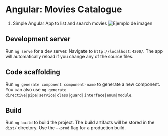 # Angular: Movies Catalogue
1. Simple Angular App to list and search movies 
![Ejemplo de imagen](https://images.ctfassets.net/zojzzdop0fzx/26Ln6nR3hRwlz08z5OOhVF/f928fdb5a4ba37871315ada824e7abe9/Asset_57.png)

## Development server

Run `ng serve` for a dev server. Navigate to `http://localhost:4200/`. The app will automatically reload if you change any of the source files.

## Code scaffolding

Run `ng generate component component-name` to generate a new component. You can also use `ng generate directive|pipe|service|class|guard|interface|enum|module`.

## Build

Run `ng build` to build the project. The build artifacts will be stored in the `dist/` directory. Use the `--prod` flag for a production build.
